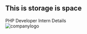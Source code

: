## This is storage is space 

PHP Developer Intern Details <br>
![companylogo](https://github.com/user-attachments/assets/2af11b16-8fbc-46c1-9b80-f7ddc1b81c2c)
